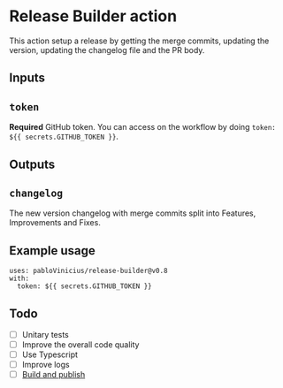 # Release Builder action

This action setup a release by getting the merge commits, updating the version, updating the changelog file and the PR body.

## Inputs

## `token`

**Required** GitHub token. You can access on the workflow by doing `token: ${{ secrets.GITHUB_TOKEN }}`.

## Outputs

## `changelog`

The new version changelog with merge commits split into Features, Improvements and Fixes.

## Example usage

```
uses: pabloVinicius/release-builder@v0.8
with:
  token: ${{ secrets.GITHUB_TOKEN }}
```

## Todo
- [ ] Unitary tests
- [ ] Improve the overall code quality
- [ ] Use Typescript
- [ ] Improve logs
- [ ] [Build and publish ](https://docs.github.com/en/actions/creating-actions/creating-a-javascript-action#commit-tag-and-push-your-action-to-github)
